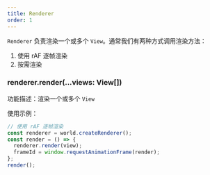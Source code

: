 ```yaml
---
title: Renderer
order: 1
---
```


`Renderer` 负责渲染一个或多个 `View`。通常我们有两种方式调用渲染方法：

1. 使用 rAF 逐帧渲染
2. 按需渲染

### renderer.render(...views: View[])

功能描述：渲染一个或多个 `View`

使用示例：

```ts
// 使用 rAF 逐帧渲染
const renderer = world.createRenderer();
const render = () => {
  renderer.render(view);
  frameId = window.requestAnimationFrame(render);
};
render();
```

